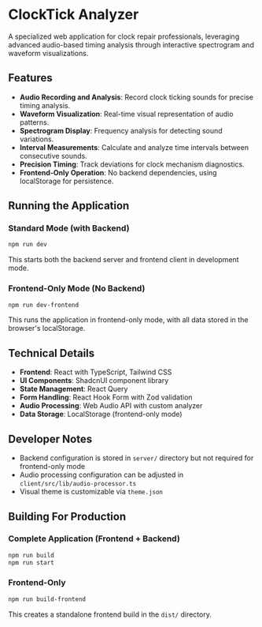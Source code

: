# ClockTick Analyzer

A specialized web application for clock repair professionals, leveraging advanced audio-based timing analysis through interactive spectrogram and waveform visualizations.

## Features

- **Audio Recording and Analysis**: Record clock ticking sounds for precise timing analysis.
- **Waveform Visualization**: Real-time visual representation of audio patterns.
- **Spectrogram Display**: Frequency analysis for detecting sound variations.
- **Interval Measurements**: Calculate and analyze time intervals between consecutive sounds.
- **Precision Timing**: Track deviations for clock mechanism diagnostics.
- **Frontend-Only Operation**: No backend dependencies, using localStorage for persistence.

## Running the Application

### Standard Mode (with Backend)

```bash
npm run dev
```

This starts both the backend server and frontend client in development mode.

### Frontend-Only Mode (No Backend)

```bash
npm run dev-frontend
```

This runs the application in frontend-only mode, with all data stored in the browser's localStorage.

## Technical Details

- **Frontend**: React with TypeScript, Tailwind CSS
- **UI Components**: ShadcnUI component library
- **State Management**: React Query
- **Form Handling**: React Hook Form with Zod validation
- **Audio Processing**: Web Audio API with custom analyzer
- **Data Storage**: LocalStorage (frontend-only mode)

## Developer Notes

- Backend configuration is stored in `server/` directory but not required for frontend-only mode
- Audio processing configuration can be adjusted in `client/src/lib/audio-processor.ts`
- Visual theme is customizable via `theme.json`

## Building For Production

### Complete Application (Frontend + Backend)

```bash
npm run build
npm run start
```

### Frontend-Only

```bash
npm run build-frontend
```

This creates a standalone frontend build in the `dist/` directory.